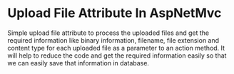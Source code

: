 # Upload File Attribute In AspNetMvc

Simple upload file attribute to process the uploaded files and get the required information like binary information, filename, file extension and content type for each uploaded file as a parameter to an action method. It will help to reduce the code and get the required information easily so that we can easily save that information in database. 
